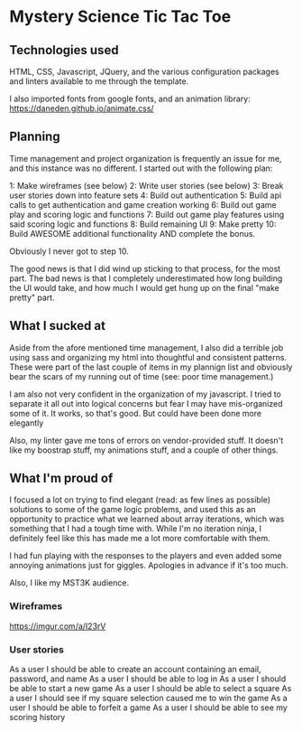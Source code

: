 # Mystery Science Tic Tac Toe


## Technologies used
HTML, CSS, Javascript, JQuery, and the various configuration packages and
linters available to me through the template.

I also imported fonts from google fonts, and an animation library:
https://daneden.github.io/animate.css/

## Planning
Time management and project organization is frequently an issue for me, and this
instance was no different. I started out with the following plan:

1: Make wireframes (see below)
2: Write user stories (see below)
3: Break user stories down into feature sets
4: Build out authentication
5: Build api calls to get authentication and game creation working
6: Build out game play and scoring logic and functions
7: Build out game play features using said scoring logic and functions
8: Build remaining UI
9: Make pretty
10: Build AWESOME additional functionality AND complete the bonus.

Obviously I never got to step 10.

The good news is that I did wind up sticking to that process, for the most part.
The bad news is that I completely underestimated how long building the UI would
take, and how much I would get hung up on the final "make pretty" part.

## What I sucked at
Aside from the afore mentioned time management, I also did a terrible job using
sass and organizing my html into thoughtful and consistent patterns. These were
part of the last couple of items in my plannign list and obviously bear the
scars of my running out of time (see: poor time management.)

I am also not very confident in the organization of my javascript. I tried to
separate it all out into logical concerns but fear I may have mis-organized some
of it. It works, so that's good. But could have been done more elegantly

Also, my linter gave me tons of errors on vendor-provided stuff. It doesn't
like my boostrap stuff, my animations stuff, and a couple of other things.

## What I'm proud of
I focused a lot on trying to find elegant (read: as few lines as possible)
solutions to some of the game logic problems, and used this as an opportunity to
practice what we learned about array iterations, which was something that I
had a tough time with. While I'm no iteration ninja, I definitely feel like this
has made me a lot more comfortable with them.

I had fun playing with the responses to the players and even added some
annoying animations just for giggles. Apologies in advance if it's too much.

Also, I like my MST3K audience.

### Wireframes
https://imgur.com/a/I23rV

### User stories
As a user I should be able to create an account containing an email, password, and name
As a user I should be able to log in
As a user I should be able to start a new game
As a user I should be able to select a square
As a user I should see if my square selection caused me to win the game
As a user I should be able to forfeit a game
As a user I should be able to see my scoring history
